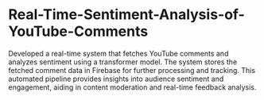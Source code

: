 # Real-Time-Sentiment-Analysis-of-YouTube-Comments

Developed a real-time system that fetches YouTube comments and analyzes sentiment using a transformer model. The system stores the fetched comment data in Firebase for further processing and tracking. This automated pipeline provides insights into audience sentiment and engagement, aiding in content moderation and real-time feedback analysis.

